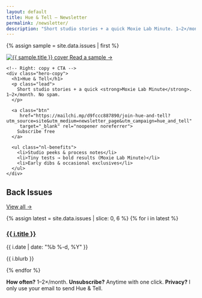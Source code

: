 ```yaml
---
layout: default
title: Hue & Tell — Newsletter
permalink: /newsletter/
description: "Short studio stories + a quick Moxie Lab Minute. 1–2×/month. No spam."
---
```


{% assign sample = site.data.issues | first %}

<section class="nl-hero">
  <div class="nl-hero-grid">
    <!-- Left: sample issue card -->
    <a class="sample-card"
       href="{{ sample.url }}?utm_source=site&utm_medium=sample_card&utm_campaign=hue_and_tell"
       aria-label="Read a sample: {{ sample.title }}">
      <img
        src="{{ (sample.image | default: '/assets/newsletter/placeholder.jpg') | relative_url }}"
        alt="{{ sample.title }} cover"
        loading="lazy">
      <span class="sample-link">Read a sample →</span>
    </a>

    <!-- Right: copy + CTA -->
    <div class="hero-copy">
      <h1>Hue & Tell</h1>
      <p class="lead">
        Short studio stories + a quick <strong>Moxie Lab Minute</strong>. 1–2×/month. No spam.
      </p>

      <a class="btn"
         href="https://mailchi.mp/d9fccc887890/join-hue-and-tell?utm_source=site&utm_medium=newsletter_page&utm_campaign=hue_and_tell"
         target="_blank" rel="noopener noreferrer">
        Subscribe free
      </a>

      <ul class="nl-benefits">
        <li>Studio peeks & process notes</li>
        <li>Tiny tests → bold results (Moxie Lab Minute)</li>
        <li>Early dibs & occasional exclusives</li>
      </ul>
    </div>
  </div>
</section>

<section class="nl-issues">
  <h2>Back Issues</h2>  
  <p class="all-issues"><a href="{{ '/newsletter/archive/' | relative_url }}">View all →</a></p> 
  <div class="issues-grid">
    {% assign latest = site.data.issues | slice: 0, 6 %}
    {% for i in latest %}
      <article class="issue-card">
        <h3><a href="{{ i.url }}?utm_source=site&utm_medium=back_issues&utm_campaign=hue_and_tell">{{ i.title }}</a></h3>
        <p class="meta">{{ i.date | date: "%b %-d, %Y" }}</p>
        <p>{{ i.blurb }}</p>
      </article>
    {% endfor %}
  </div>
</section>

<section class="nl-faq small">
  <p><strong>How often?</strong> 1–2×/month. <strong>Unsubscribe?</strong> Anytime with one click. <strong>Privacy?</strong> I only use your email to send Hue & Tell.</p>
</section>
